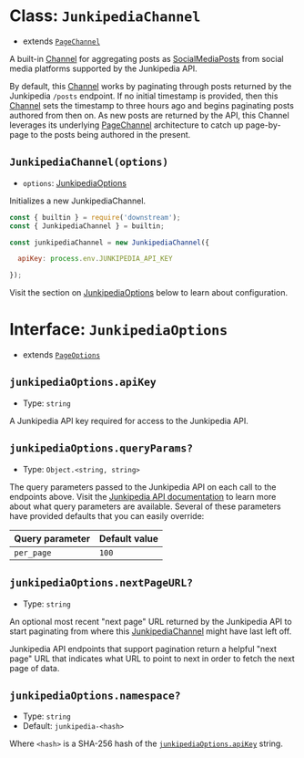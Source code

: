 # Class: `JunkipediaChannel`

- extends [`PageChannel`](../../../channels/page.md)

A built-in [Channel](../../../channels/channel.md) for aggregating posts as [SocialMediaPosts](../../post.md) from social media platforms supported by the Junkipedia API.

By default, this [Channel](../../../channels/channel.md) works by paginating through posts returned by the Junkipedia `/posts` endpoint. If no initial timestamp is provided, then this [Channel](../../../channels/channel.md) sets the timestamp to three hours ago and begins paginating posts authored from then on. As new posts are returned by the API, this Channel leverages its underlying [PageChannel](../../../channels/page.md) architecture to catch up page-by-page to the posts being authored in the present.

## `JunkipediaChannel(options)`

- `options`: [JunkipediaOptions](#interface-junkipediaoptions)

Initializes a new JunkipediaChannel.

```javascript
const { builtin } = require('downstream');
const { JunkipediaChannel } = builtin;

const junkipediaChannel = new JunkipediaChannel({

  apiKey: process.env.JUNKIPEDIA_API_KEY

});
```

Visit the section on [JunkipediaOptions](#interface-junkipediaoptions) below to learn about configuration.

# Interface: `JunkipediaOptions`
- extends [`PageOptions`](../../../channels/page.md#interface-pageoptions)

## `junkipediaOptions.apiKey`
- Type: `string`

A Junkipedia API key required for access to the Junkipedia API.

## `junkipediaOptions.queryParams?`

- Type: `Object.<string, string>`

The query parameters passed to the Junkipedia API on each call to the endpoints above. Visit the [Junkipedia API documentation](https://docs.junkipedia.org/reference-material/api) to learn more about what query parameters are available. Several of these parameters have provided defaults that you can easily override:

| Query parameter | Default value  |
| ----------------- | ------------- |
| `per_page`            | `100` |

## `junkipediaOptions.nextPageURL?`

- Type: `string`

An optional most recent "next page" URL returned by the Junkipedia API to start paginating from where this [JunkipediaChannel](#class-junkipediachannel) might have last left off.

Junkipedia API endpoints that support pagination return a helpful "next page" URL that indicates what URL to point to next in order to fetch the next page of data.

## `junkipediaOptions.namespace?`
- Type: `string`
- Default: `junkipedia-<hash>`

Where `<hash>` is a SHA-256 hash of the [`junkipediaOptions.apiKey`](#junkipediaoptionsapikey) string.
